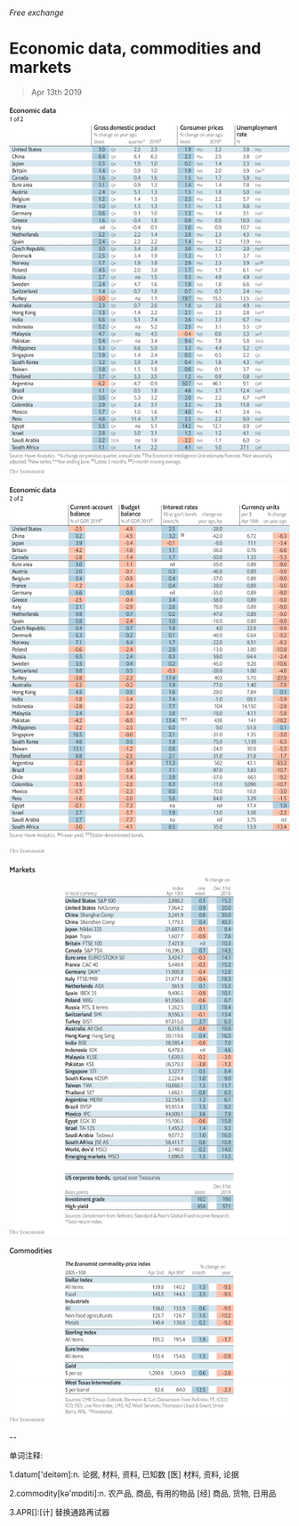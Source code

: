 ###### Free exchange

# Economic data, commodities and markets 

> Apr 13th 2019 

![image](images/20190413_INT101.png) 

![image](images/20190413_INT102.png) 

![image](images/20190413_INT201.png) 

![image](images/20190413_INT401.png) 

-- 

 单词注释:

1.datum['deitәm]:n. 论据, 材料, 资料, 已知数 [医] 材料, 资料, 论据 

2.commodity[kә'mɒditi]:n. 农产品, 商品, 有用的物品 [经] 商品, 货物, 日用品 

3.APR[]:[计] 替换通路再试器 

